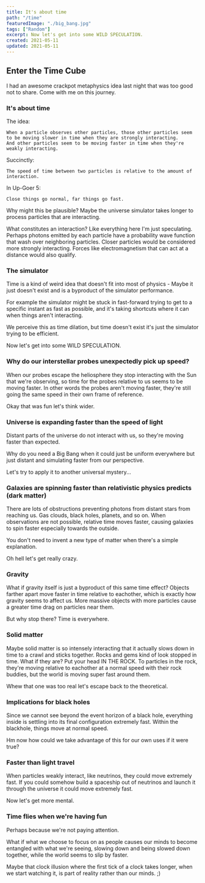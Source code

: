 ```yaml
---
title: It's about time
path: "/time"
featuredImage: "./big_bang.jpg"
tags: ["Random"]
excerpt: Now let's get into some WILD SPECULATION.
created: 2021-05-11
updated: 2021-05-11
---
```


## Enter the Time Cube

I had an awesome crackpot metaphysics idea last night that was too good not to share.  Come with me on this journey.


### It's about time

The idea:

```
When a particle observes other particles, those other particles seem to be moving slower in time when they are strongly interacting.
And other particles seem to be moving faster in time when they're weakly interacting.
```

Succinctly:

```
The speed of time between two particles is relative to the amount of interaction.
```

In Up-Goer 5:

```
Close things go normal, far things go fast.
```

Why might this be plausible?  Maybe the universe simulator takes longer to process particles that are interacting.

What constitutes an interaction?  Like everything here I'm just speculating.  Perhaps photons emitted by each particle have a probability wave function that wash over neighboring particles.  Closer particles would be considered more strongly interacting.  Forces like electromagnetism that can act at a distance would also qualify.


### The simulator

Time is a kind of weird idea that doesn't fit into most of physics - Maybe it just doesn't exist and is a byproduct of the simulator performance.

For example the simulator might be stuck in fast-forward trying to get to a specific instant as fast as possible, and it's taking shortcuts where it can when things aren't interacting.

We perceive this as time dilation, but time doesn't exist it's just the simulator trying to be efficient.

Now let's get into some WILD SPECULATION.


### Why do our interstellar probes unexpectedly pick up speed?

When our probes escape the heliosphere they stop interacting with the Sun that we're observing, so time for the probes relative to us seems to be moving faster.  In other words the probes aren't moving faster, they're still going the same speed in their own frame of reference.

Okay that was fun let's think wider.


### Universe is expanding faster than the speed of light

Distant parts of the universe do not interact with us, so they're moving faster than expected.

Why do you need a Big Bang when it could just be uniform everywhere but just distant and simulating faster from our perspective.

Let's try to apply it to another universal mystery...


### Galaxies are spinning faster than relativistic physics predicts (dark matter)

There are lots of obstructions preventing photons from distant stars from reaching us.  Gas clouds, black holes, planets, and so on.  When observations are not possible, relative time moves faster, causing galaxies to spin faster especially towards the outside.

You don't need to invent a new type of matter when there's a simple explanation.

Oh hell let's get really crazy.


### Gravity

What if gravity itself is just a byproduct of this same time effect?  Objects farther apart move faster in time relative to eachother, which is exactly how gravity seems to affect us.  More massive objects with more particles cause a greater time drag on particles near them.

But why stop there?  Time is everywhere.


### Solid matter

Maybe solid matter is so intensely interacting that it actually slows down in time to a crawl and sticks together.  Rocks and gems kind of look stopped in time.  What if they are?  Put your head IN THE ROCK.  To particles in the rock, they're moving relative to eachother at a normal speed with their rock buddies, but the world is moving super fast around them.

Whew that one was too real let's escape back to the theoretical.


### Implications for black holes

Since we cannot see beyond the event horizon of a black hole, everything inside is settling into its final configuration extremely fast.  Within the blackhole, things move at normal speed.

Hm now how could we take advantage of this for our own uses if it were true?


### Faster than light travel

When particles weakly interact, like neutrinos, they could move extremely fast.  If you could somehow build a spaceship out of neutrinos and launch it through the universe it could move extremely fast.

Now let's get more mental.


### Time flies when we're having fun

Perhaps because we're not paying attention.

What if what we choose to focus on as people causes our minds to become entangled with what we're seeing, slowing down and being slowed down together, while the world seems to slip by faster.

Maybe that clock illusion where the first tick of a clock takes longer, when we start watching it, is part of reality rather than our minds. ;)
